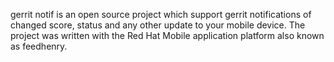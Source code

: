 gerrit notif is an open source project which support gerrit notifications of changed score, status and any other update to your mobile device.
The project was written with the Red Hat Mobile application platform also known as feedhenry.
